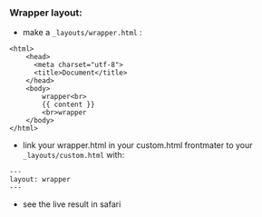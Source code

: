 ### Wrapper layout:

- make a `_layouts/wrapper.html` :
```
<html>
	<head>
	  <meta charset="utf-8">
	  <title>Document</title>
	</head>
	<body>
		wrapper<br>
		{{ content }}
		<br>wrapper
	</body>
</html>
```
- link your wrapper.html in your custom.html frontmater to your `_layouts/custom.html` with:
```
---
layout: wrapper
---
```
- see the live result in safari
